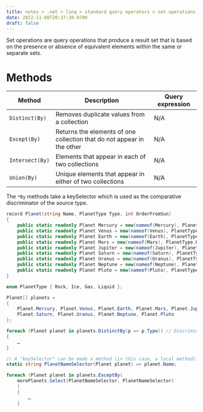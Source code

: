 ```yaml
---
title: notes > .net > linq > standard query operators > set operations
date: 2022-11-08T20:37:38-0700
draft: false
---
```

Set operations are query operations that produce a result set that is based on the presence or absence of equivalent elements within the same or separate sets.

# Methods
| Method          | Description                                                            | Query expression |
| --------------- | ---------------------------------------------------------------------- | ---------------- |
| `Distinct(By)`  | Removes duplicate values from a collection                             | N/A              |
| `Except(By)`    | Returns the elements of one collection that do not appear in the other | N/A              |
| `Intersect(By)` | Elements that appear in each of two collections                        | N/A              |
| `Union(By)`     | Unique elements that appear in either of two collections               | N/A              |

The `*By` methods take a keySelector which is used as the comparative discriminator of the source type.
```cs
record Planet(string Name, PlanetType Type, int OrderFromSun)
{
    public static readonly Planet Mercury = new(nameof(Mercury), PlanetType.Rock, 1);
    public static readonly Planet Venus = new(nameof(Venus), PlanetType.Rock, 2);
    public static readonly Planet Earth = new(nameof(Earth), PlanetType.Rock, 3);
    public static readonly Planet Mars = new(nameof(Mars), PlanetType.Rock, 4);
    public static readonly Planet Jupiter = new(nameof(Jupiter), PlanetType.Gas, 5);
    public static readonly Planet Saturn = new(nameof(Saturn), PlanetType.Gas, 6);
    public static readonly Planet Uranus = new(nameof(Uranus), PlanetType.Liquid, 7);
    public static readonly Planet Neptune = new(nameof(Neptune), PlanetType.Liquid, 8);
    public static readonly Planet Pluto = new(nameof(Pluto), PlanetType.Ice, 9);
}

enum PlanetType { Rock, Ice, Gas, Liquid };

Planet[] planets =
{
    Planet.Mercury, Planet.Venus, Planet.Earth, Planet.Mars, Planet.Jupiter,
    Planet.Saturn, Planet.Uranus, Planet.Neptune, Planet.Pluto
};

foreach (Planet planet in planets.DistinctBy(p => p.Type)) // Discriminate by PlanetType
{
    …
}

// A "keySelector" can be made a method (in this case, a local method):
static string PlanetNameSelector(Planet planet) => planet.Name;

foreach (Planet planet in planets.ExceptBy(
    morePlanets.Select(PlanetNameSelector, PlanetNameSelector)
    )
    {
        …
    }
```
